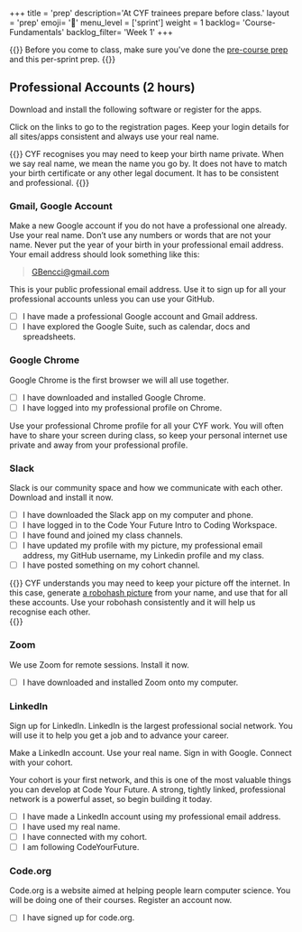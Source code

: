 +++
title = 'prep'
description='At CYF trainees prepare before class.'
layout = 'prep'
emoji= '📝'
menu_level = ['sprint']
weight = 1
backlog= 'Course-Fundamentals'
backlog_filter= 'Week 1'
+++

{{<note type="warning" title="Important">}}
Before you come to class, make sure you've done the [pre-course prep](../../../prep/) and this per-sprint prep.
{{</note>}}

## Professional Accounts (2 hours)

Download and install the following software or register for the apps.

Click on the links to go to the registration pages. Keep your login details for all sites/apps consistent and always use your real name.

{{<note type="info" title="Real Name" >}}
CYF recognises you may need to keep your birth name private. When we say real name, we mean the name you go by. It does not have to match your birth certificate or any other legal document. It has to be consistent and professional.
{{</note>}}

### Gmail, Google Account

Make a new Google account if you do not have a professional one already. Use your real name. Don’t use any numbers or words that are not your name. Never put the year of your birth in your professional email address. Your email address should look something like this:

> GBencci@gmail.com

This is your public professional email address. Use it to sign up for all your professional accounts unless you can use your GitHub.

- [ ] I have made a professional Google account and Gmail address.
- [ ] I have explored the Google Suite, such as calendar, docs and spreadsheets.

### Google Chrome

Google Chrome is the first browser we will all use together.

- [ ] I have downloaded and installed Google Chrome.
- [ ] I have logged into my professional profile on Chrome.

Use your professional Chrome profile for all your CYF work. You will often have to share your screen during class, so keep your personal internet use private and away from your professional profile.

### Slack

Slack is our community space and how we communicate with each other. Download and install it now.

- [ ] I have downloaded the Slack app on my computer and phone.
- [ ] I have logged in to the Code Your Future Intro to Coding Workspace.
- [ ] I have found and joined my class channels.
- [ ] I have updated my profile with my picture, my professional email address, my GitHub username, my Linkedin profile and my class.
- [ ] I have posted something on my cohort channel.

{{<note type="tip" title="Robohash" >}}
CYF understands you may need to keep your picture off the internet. In this case, generate [a robohash picture](https://robohash.org/) from your name, and use that for all these accounts. Use your robohash consistently and it will help us recognise each other.  
{{</note>}}

### Zoom

We use Zoom for remote sessions. Install it now.

- [ ] I have downloaded and installed Zoom onto my computer.

### LinkedIn

Sign up for LinkedIn. LinkedIn is the largest professional social network. You will use it to help you get a job and to advance your career.

Make a LinkedIn account. Use your real name. Sign in with Google. Connect with your cohort.

Your cohort is your first network, and this is one of the most valuable things you can develop at Code Your Future. A strong, tightly linked, professional network is a powerful asset, so begin building it today.

- [ ] I have made a LinkedIn account using my professional email address.
- [ ] I have used my real name.
- [ ] I have connected with my cohort.
- [ ] I am following CodeYourFuture.

### Code.org

Code.org is a website aimed at helping people learn computer science. You will be doing one of their courses. Register an account now.

- [ ] I have signed up for code.org.
